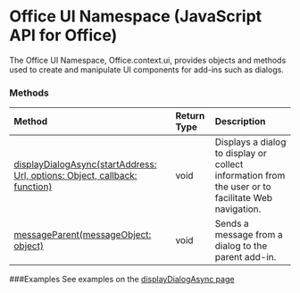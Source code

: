 # Office UI Namespace (JavaScript API for Office)

The Office UI Namespace, Office.context.ui, provides objects and methods used to create and manipulate UI components for add-ins such as dialogs. 

### Methods

| Method		   | Return Type	|Description|
|:---------------|:--------|:----------|
|[displayDialogAsync(startAddress: Url, options: Object, callback: function)](officeui.displayDialog.md)|void|Displays a dialog to display or collect information from the user or to facilitate Web navigation.|
|[messageParent(messageObject: object)](officeui.messageParent.md)|void|Sends a message from a dialog to the parent add-in.|

###Examples
See examples on the [displayDialogAsync page](officeui.displayDialog.md)